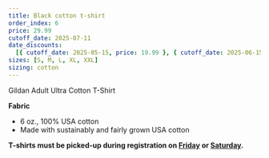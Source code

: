 ```yaml
---
title: Black cotton t-shirt
order_index: 6
price: 29.99
cutoff_date: 2025-07-11
date_discounts:
  [{ cutoff_date: 2025-05-15, price: 19.99 }, { cutoff_date: 2025-06-15, price: 24.99 }]
sizes: [S, M, L, XL, XXL]
sizing: cotton
---
```


Gildan Adult Ultra Cotton T-Shirt

**Fabric**

- 6 oz., 100% USA cotton
- Made with sustainably and fairly grown USA cotton

**T-shirts must be picked-up during registration on [Friday](/schedule/friday/registration-and-expo/) or [Saturday](/schedule/saturday/registration-and-expo/).**

<!-- https://www.alphabroder.com/product/g200/gildan-adult-ultra-cotton-t-shirt.html -->
